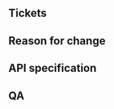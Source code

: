 ## Tickets
<!--
Link to Notion
-->


## Reason for change
<!--
Reason for change if Notion does not have documentation
Leave blank if you have documentation in Notion
-->


## API specification
<!--
A link to a pull request created in the one-minutes-api-refence repository if the API spec changes
If there is no change in the API specification, it is OK to leave it blank.
-->

## QA
<!--
If there are places or conditions that should be checked for operation, please write them down.
Although it is not required, it would be helpful if you could write it down if it is difficult to understand what to check or how to check it from the text in the ticket or pull request.
-->